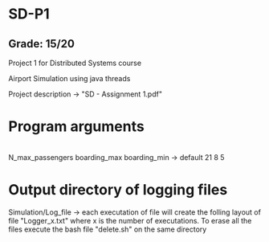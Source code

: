 # SD-P1
## Grade: 15/20
Project 1 for Distributed Systems course

Airport Simulation using java threads

Project description -> "SD - Assignment 1.pdf"


# Program arguments
<br>
N_max_passengers boarding_max boarding_min -> default 21 8 5

# Output directory of logging files 
Simulation/Log_file -> each executation of file will create the folling layout of file "Logger_x.txt" where x is the number of executations.
To erase all the files execute the bash file "delete.sh" on the same directory

<br>


